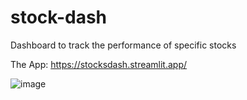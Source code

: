 # stock-dash
Dashboard to track the performance of specific stocks

The App: https://stocksdash.streamlit.app/

![image](https://github.com/user-attachments/assets/d66290f8-5953-463f-8141-d7ac32458b86)
